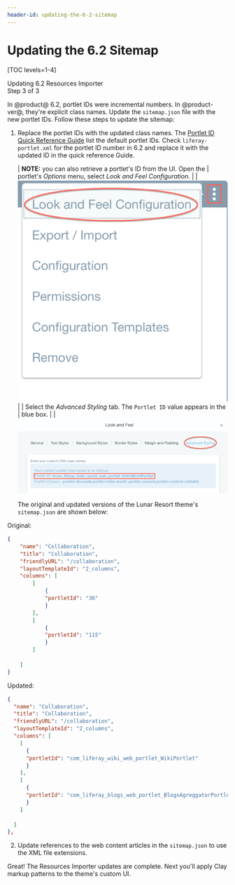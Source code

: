 ```yaml
---
header-id: updating-the-6-2-sitemap
---
```


# Updating the 6.2 Sitemap

[TOC levels=1-4]

<div class="learn-path-step">
    <p>Updating 6.2 Resources Importer<br>Step 3 of 3</p>
</div>

In @product@ 6.2, portlet IDs were incremental numbers. In @product-ver@, 
they're explicit class names. Update the `sitemap.json` file with the new 
portlet IDs. Follow these steps to update the sitemap:

1.  Replace the portlet IDs with the updated class names. The 
    [Portlet ID Quick Reference Guide](/docs/7-2/reference/-/knowledge_base/r/fully-qualified-portlet-ids) 
    list the default portlet IDs. Check `liferay-portlet.xml` for the portlet ID 
    number in 6.2 and replace it with the updated ID in the quick reference 
    Guide.
    
    | **NOTE:** you can also retrieve a portlet's ID from the UI. Open the 
    | portlet's *Options* menu, select *Look and Feel Configuration*. 
    | 
    | ![Figure 1: You can find the portlet ID in the *Look and Feel Configuration* menu.](../../../../../images/upgrading-themes-look-and-feel-menu.png)
    | 
    | Select the *Advanced Styling* tab. The `Portlet ID` value appears in the 
    | blue box. 
    | 
    | ![Figure 2: The portlet ID appears within the blue box in the *Advanced Styling* tab.](../../../../../images/upgrading-themes-portlet-id.png)

    The original and updated versions of the Lunar Resort theme's `sitemap.json` 
    are shown below:

Original:

```json
{
	"name": "Collaboration",
	"title": "Collaboration",
	"friendlyURL": "/collaboration",
	"layoutTemplateId": "2_columns",
	"columns": [
		[
			{
			"portletId": "36"
			}
		],
		[
			{
			"portletId": "115"
			}
		]
	
	]
}
```

Updated:

```json
{
  "name": "Collaboration",
  "title": "Collaboration",
  "friendlyURL": "/collaboration",
  "layoutTemplateId": "2_columns",
  "columns": [
    [
      {
      "portletId": "com_liferay_wiki_web_portlet_WikiPortlet"
      }
    ],
    [
      {
      "portletId": "com_liferay_blogs_web_portlet_BlogsAgreggatorPortlet"
      }
    ]
  
  ]
},
```

2.  Update references to the web content articles in the `sitemap.json` to use 
    the XML file extensions.
    
Great! The Resources Importer updates are complete. Next you'll apply Clay 
markup patterns to the theme's custom UI. 
